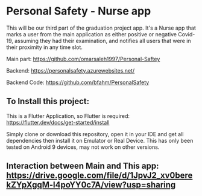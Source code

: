 # Personal Safety - Nurse app

This will be our third part of the graduation project app. It's a Nurse app that marks a user from the main application as either positive or negative Covid-19, assuming they had their examination, and notifies all users that were in their proximity in any time slot.

Main part: https://github.com/omarsaleh1997/Personal-Saftey

Backend: https://personalsafety.azurewebsites.net/

Backend Code: https://github.com/bfahm/PersonalSafety

## To Install this project:

This is a Flutter Application, so Flutter is required: https://flutter.dev/docs/get-started/install

Simply clone or download this repository, open it in your IDE and get all dependencies then install it on Emulator or Real Device. This has only been tested on Android 9 devices, may not work on other versions. 

## Interaction between Main and This app: https://drive.google.com/file/d/1JpvJ2_xv0berekZYpXgqM-l4poYY0c7A/view?usp=sharing
